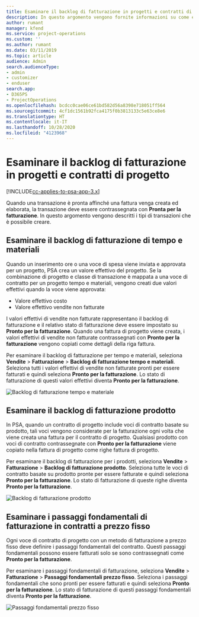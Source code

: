 ```yaml
---
title: Esaminare il backlog di fatturazione in progetti e contratti di progetto
description: In questo argomento vengono fornite informazioni su come esaminare backlog relativi a tempo, spese e prodotti e su come contrassegnarli come pronti per la fatturazione.
author: rumant
manager: kfend
ms.service: project-operations
ms.custom: ''
ms.author: rumant
ms.date: 03/11/2019
ms.topic: article
audience: Admin
search.audienceType:
- admin
- customizer
- enduser
search.app:
- D365PS
- ProjectOperations
ms.openlocfilehash: bcdcc0cae06ce61bd582d56a8398e718051ff564
ms.sourcegitcommit: 4cf1dc1561b92fca4175f0b3813133c5e63ce8e6
ms.translationtype: HT
ms.contentlocale: it-IT
ms.lasthandoff: 10/28/2020
ms.locfileid: "4123968"
---
```

# <a name="review-the-invoicing-backlog-on-projects-and-project-contracts"></a>Esaminare il backlog di fatturazione in progetti e contratti di progetto

[!INCLUDE[cc-applies-to-psa-app-3.x](../includes/cc-applies-to-psa-app-3x.md)]

Quando una transazione è pronta affinché una fattura venga creata ed elaborata, la transazione deve essere contrassegnata con **Pronta per la fatturazione**. In questo argomento vengono descritti i tipi di transazioni che è possibile creare.

## <a name="review-the-time-and-material-billing-backlog"></a>Esaminare il backlog di fatturazione di tempo e materiali

Quando un inserimento ore o una voce di spesa viene inviata e approvata per un progetto, PSA crea un valore effettivo del progetto. Se la combinazione di progetto e classe di transazione è mappata a una voce di contratto per un progetto tempo e materiali, vengono creati due valori effettivi quando la voce viene approvata:

- Valore effettivo costo 
- Valore effettivo vendite non fatturate

I valori effettivi di vendite non fatturate rappresentano il backlog di fatturazione e il relativo stato di fatturazione deve essere impostato su **Pronto per la fatturazione**. Quando una fattura di progetto viene creata, i valori effettivi di vendite non fatturate contrassegnati con **Pronto per la fatturazione** vengono copiati come dettagli della riga fattura.

Per esaminare il backlog di fatturazione per tempo e materiali, seleziona **Vendite** \> **Fatturazione** \> **Backlog di fatturazione tempo e materiali**. Seleziona tutti i valori effettivi di vendite non fatturate pronti per essere fatturati e quindi seleziona **Pronto per la fatturazione**. Lo stato di fatturazione di questi valori effettivi diventa **Pronto per la fatturazione**.

![Backlog di fatturazione tempo e materiale](media/TMBacklog.png)

## <a name="review-the-product-billing-backlog"></a>Esaminare il backlog di fatturazione prodotto

In PSA, quando un contratto di progetto include voci di contratto basate su prodotto, tali voci vengono considerate per la fatturazione ogni volta che viene creata una fattura per il contratto di progetto. Qualsiasi prodotto con voci di contratto contrassegnate con **Pronto per la fatturazione** viene copiato nella fattura di progetto come righe fattura di progetto.

Per esaminare il backlog di fatturazione per i prodotti, seleziona **Vendite** \> **Fatturazione** \> **Backlog di fatturazione prodotto**. Seleziona tutte le voci di contratto basate su prodotto pronte per essere fatturate e quindi seleziona **Pronto per la fatturazione**. Lo stato di fatturazione di queste righe diventa **Pronto per la fatturazione**.

![Backlog di fatturazione prodotto](media/ProductBacklog.png)

## <a name="review-billing-milestones-on-fixed-price-contracts"></a>Esaminare i passaggi fondamentali di fatturazione in contratti a prezzo fisso

Ogni voce di contratto di progetto con un metodo di fatturazione a prezzo fisso deve definire i passaggi fondamentali del contratto. Questi passaggi fondamentali possono essere fatturati solo se sono contrassegnati come **Pronto per la fatturazione**. 

Per esaminare i passaggi fondamentali di fatturazione, seleziona **Vendite** \> **Fatturazione** \> **Passaggi fondamentali prezzo fisso**. Seleziona i passaggi fondamentali che sono pronti per essere fatturati e quindi seleziona **Pronto per la fatturazione**. Lo stato di fatturazione di questi passaggi fondamentali diventa **Pronto per la fatturazione**.

![Passaggi fondamentali prezzo fisso](media/FPBacklog.png)

